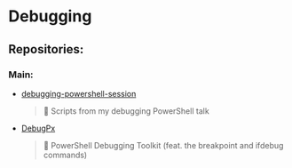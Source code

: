 # Debugging

## Repositories:
### Main:
- [debugging-powershell-session](https://github.com/Thamielis/debugging-powershell-session)
	> :memo: Scripts from my debugging PowerShell talk
- [DebugPx](https://github.com/Thamielis/DebugPx)
	> :memo: PowerShell Debugging Toolkit (feat. the breakpoint and ifdebug commands)

